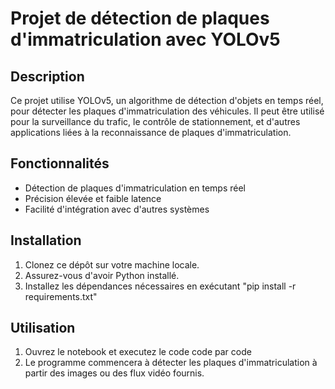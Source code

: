 # Projet de détection de plaques d'immatriculation avec YOLOv5

## Description

Ce projet utilise YOLOv5, un algorithme de détection d'objets en temps réel, pour détecter les plaques d'immatriculation des véhicules. Il peut être utilisé pour la surveillance du trafic, le contrôle de stationnement, et d'autres applications liées à la reconnaissance de plaques d'immatriculation.

## Fonctionnalités

- Détection de plaques d'immatriculation en temps réel
- Précision élevée et faible latence
- Facilité d'intégration avec d'autres systèmes

## Installation

1. Clonez ce dépôt sur votre machine locale.
2. Assurez-vous d'avoir Python installé.
3. Installez les dépendances nécessaires en exécutant "pip install -r requirements.txt"

## Utilisation

1. Ouvrez le notebook et executez le code code par code
2. Le programme commencera à détecter les plaques d'immatriculation à partir des images ou des flux vidéo fournis.
